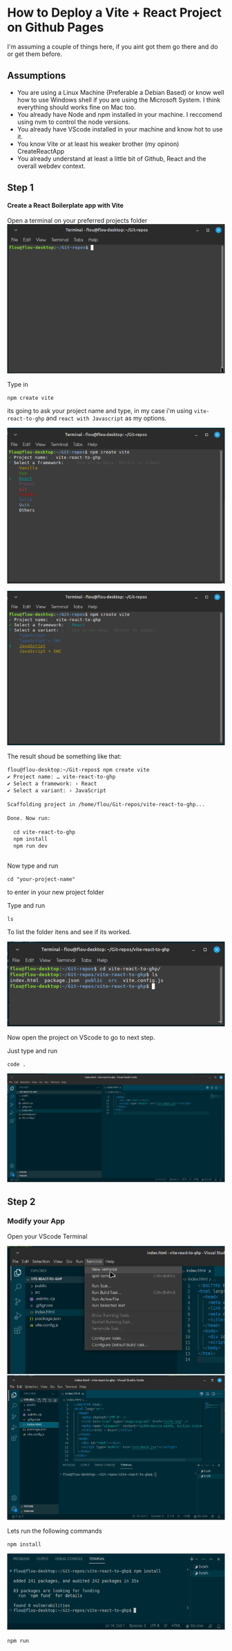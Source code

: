 # How to Deploy a Vite + React Project on Github Pages

I'm assuming a couple of things here, if you aint got them go there and do or get them before. 
## Assumptions
- You are using a Linux Machine (Preferable a Debian Based) or know well how to use Windows shell if you are using the Microsoft System. I think everything should works fine on Mac too.
- You already have Node and npm installed in your machine. I reccomend using nvm to control the node versions.
- You already have VScode installed in your machine and know hot to use it.
- You know Vite or at least his weaker brother (my opinon) CreateReactApp
- You already understand at least a little bit of Github, React and the overall webdev context.

## Step 1
<h4>Create a React Boilerplate app with Vite</h4>

Open a terminal on your preferred projects folder
![Alt text](image.png)

Type in
```
npm create vite
```
its going to ask your project name and type, in my case i'm using `vite-react-to-ghp` and `react with Javascript` as my options. 

![Alt text](image-1.png)

![Alt text](image-2.png)

The result shoud be something like that:

```
flou@flou-desktop:~/Git-repos$ npm create vite
✔ Project name: … vite-react-to-ghp
✔ Select a framework: › React
✔ Select a variant: › JavaScript

Scaffolding project in /home/flou/Git-repos/vite-react-to-ghp...

Done. Now run:

  cd vite-react-to-ghp
  npm install
  npm run dev


```
Now type and run
```
cd "your-project-name"
```
to enter in your new project folder

Type and run
```
ls
```
To list the folder itens and see if its worked.

![Alt text](image-3.png)

Now open the project on VScode to go to next step.

Just type and run
```
code .
```
![Alt text](image-4.png)

## Step 2
<h3>Modify your App</h3>

Open your VScode Terminal

![Alt text](image-5.png)
![Alt text](image-6.png)

Lets run the following commands
```
npm install
```
![Alt text](image-7.png)

```
npm run
```